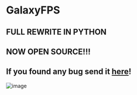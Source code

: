 # GalaxyFPS
## FULL REWRITE IN PYTHON
## NOW OPEN SOURCE!!!
## If you found any bug send it [here](https://discord.gg/XuhVNtyBYM)!
![image]([https://riviox.is-a.dev/pics/ui.png])
